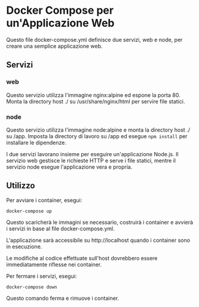 
# Docker Compose per un'Applicazione Web

Questo file docker-compose.yml definisce due servizi, web e node, per creare una semplice applicazione web.

## Servizi

### web

Questo servizio utilizza l'immagine nginx:alpine ed espone la porta 80. Monta la directory host ./ su /usr/share/nginx/html per servire file statici.

### node

Questo servizio utilizza l'immagine node:alpine e monta la directory host ./ su /app. Imposta la directory di lavoro su /app ed esegue `npm install` per installare le dipendenze.

I due servizi lavorano insieme per eseguire un'applicazione Node.js. Il servizio web gestisce le richieste HTTP e serve i file statici, mentre il servizio node esegue l'applicazione vera e propria.

## Utilizzo

Per avviare i container, esegui:

```
docker-compose up
```

Questo scaricherà le immagini se necessario, costruirà i container e avvierà i servizi in base al file docker-compose.yml.

L'applicazione sarà accessibile su http://localhost quando i container sono in esecuzione.

Le modifiche al codice effettuate sull'host dovrebbero essere immediatamente riflesse nei container.

Per fermare i servizi, esegui:

```
docker-compose down
```

Questo comando ferma e rimuove i container.
